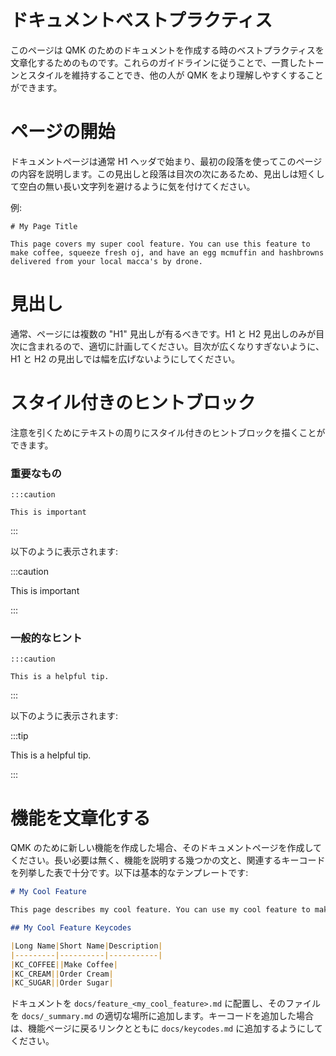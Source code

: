 # ドキュメントベストプラクティス

<!---
  original document: 0.10.33:docs/documentation_best_practices.md
  git diff 0.10.33 HEAD -- docs/documentation_best_practices.md | cat
-->

このページは QMK のためのドキュメントを作成する時のベストプラクティスを文章化するためのものです。これらのガイドラインに従うことで、一貫したトーンとスタイルを維持することでき、他の人が QMK をより理解しやすくすることができます。

# ページの開始

ドキュメントページは通常 H1 ヘッダで始まり、最初の段落を使ってこのページの内容を説明します。この見出しと段落は目次の次にあるため、見出しは短くして空白の無い長い文字列を避けるように気を付けてください。

例:

```
# My Page Title

This page covers my super cool feature. You can use this feature to make coffee, squeeze fresh oj, and have an egg mcmuffin and hashbrowns delivered from your local macca's by drone.
```

# 見出し

通常、ページには複数の "H1" 見出しが有るべきです。H1 と H2 見出しのみが目次に含まれるので、適切に計画してください。目次が広くなりすぎないように、H1 と H2 の見出しでは幅を広げないようにしてください。

# スタイル付きのヒントブロック

注意を引くためにテキストの周りにスタイル付きのヒントブロックを描くことができます。

### 重要なもの

```
:::caution

This is important
```

:::

以下のように表示されます:

:::caution

This is important

:::

### 一般的なヒント

```
:::caution

This is a helpful tip.
```

:::

以下のように表示されます:

:::tip

This is a helpful tip.

:::


# 機能を文章化する

QMK のために新しい機能を作成した場合、そのドキュメントページを作成してください。長い必要は無く、機能を説明する幾つかの文と、関連するキーコードを列挙した表で十分です。以下は基本的なテンプレートです:

```markdown
# My Cool Feature

This page describes my cool feature. You can use my cool feature to make coffee and order cream and sugar to be delivered via drone.

## My Cool Feature Keycodes

|Long Name|Short Name|Description|
|---------|----------|-----------|
|KC_COFFEE||Make Coffee|
|KC_CREAM||Order Cream|
|KC_SUGAR||Order Sugar|
```

ドキュメントを `docs/feature_<my_cool_feature>.md` に配置し、そのファイルを `docs/_summary.md` の適切な場所に追加します。キーコードを追加した場合は、機能ページに戻るリンクとともに `docs/keycodes.md` に追加するようにしてください。
